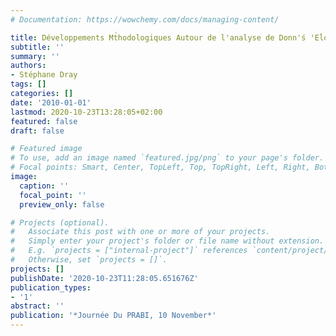 ```yaml
---
# Documentation: https://wowchemy.com/docs/managing-content/

title: Développements Mt́hodologiques Autour de l'analyse de Donn'ś 'Eĺogiques
subtitle: ''
summary: ''
authors:
- Stéphane Dray
tags: []
categories: []
date: '2010-01-01'
lastmod: 2020-10-23T13:28:05+02:00
featured: false
draft: false

# Featured image
# To use, add an image named `featured.jpg/png` to your page's folder.
# Focal points: Smart, Center, TopLeft, Top, TopRight, Left, Right, BottomLeft, Bottom, BottomRight.
image:
  caption: ''
  focal_point: ''
  preview_only: false

# Projects (optional).
#   Associate this post with one or more of your projects.
#   Simply enter your project's folder or file name without extension.
#   E.g. `projects = ["internal-project"]` references `content/project/deep-learning/index.md`.
#   Otherwise, set `projects = []`.
projects: []
publishDate: '2020-10-23T11:28:05.651676Z'
publication_types:
- '1'
abstract: ''
publication: '*Journée Du PRABI, 10 November*'
---
```

